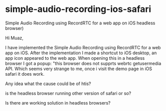 # simple-audio-recording-ios-safari
 Simple Audio Recording using RecordRTC for a web app on iOS headless browser)


Hi Muaz,

I have implemented the Simple Audio Recording using RecordRTC for a web app on iOS.
After the implementation I made a shortcut to iOS desktop, an app icon appeared to the web app. When opening this in a headless browser I got a popup: "this browser does not supprts webrtc getusermedia API. Which seems very strange to me, once i visit the demo page in iOS safari it does work.

Any idea what the cause could be of htis?

is the headless browser running other version of safari or so?

Is there are working solution in headless browsers?
